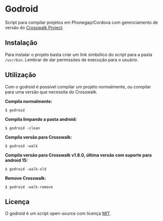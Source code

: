 # Godroid

Script para compilar projetos em Phonegap/Cordova com gerenciamento de versão do [Crosswalk Project](https://crosswalk-project.org/).

## Instalação

Para instalar o projeto basta criar um link simbólico do script para a pasta `/usr/bin`. Lembrar de dar permissões de execução para o usuário.

## Utilização

Com o godroid é possível compilar um projeto normalmente, ou compilar para uma versão que necessita do Crosswalk.

**Compila normalmente:**

    $ godroid

**Compila limpando a pasta android:**

    $ godroid -clean

**Compila versão para Crosswalk:**

    $ godroid -walk

**Compila versão para Crosswalk v1.8.0, última versão com suporte para android 15:**

    $ godroid -walk-old

**Remove Crosswalk:**

    $ godroid -walk-remove

## Licença

O godroid é um script open-source com licença [MIT](https://opensource.org/licenses/MIT).
